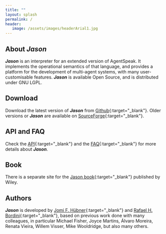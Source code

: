 ```yaml
---
title: ""
layout: splash
permalink: /
header:
   image: /assets/images/headerArial1.jpg
---
```

## About _**Jason**_

_**Jason**_ is an interpreter for an extended version of AgentSpeak. It implements the operational semantics of that language, and provides a platform for the development of multi-agent systems, with many user-customisable features. _**Jason**_ is available Open Source, and is distributed under GNU LGPL. 


## Download
Download the latest version of _**Jason**_ from [Github](https://github.com/jason-lang/jason/releases){:target="_blank"}. Older versions or _**Jason**_ are available on [SourceForge](https://sourceforge.net/projects/jason){:target="_blank"}.


## API and FAQ
Check the [API](/api/){:target="_blank"} and the [FAQ](/doc/faq){:target="_blank"} for more details about _**Jason**_.


## Book
There is a separate site for the [Jason book](https://jason.sourceforge.net/jBook){:target="_blank"} published by Wiley.


## Authors
_**Jason**_ is developed by [Jomi F. Hübner](https://jomifred.github.io/){:target="_blank"} and [Rafael H. Bordini](https://www.inf.pucrs.br/r.bordini/){:target="_blank"}, based on previous work done with many colleagues, in particular Michael Fisher, Joyce Martins, Álvaro Moreira, Renata Vieira, Willem Visser, Mike Wooldridge, but also many others.
